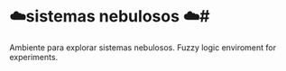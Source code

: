 # ☁️sistemas nebulosos ☁️#
 Ambiente para explorar sistemas nebulosos. Fuzzy logic enviroment for experiments.
